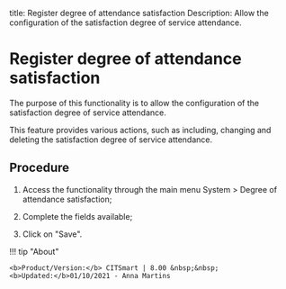 title: Register degree of attendance satisfaction
Description: Allow the configuration of the satisfaction degree of service attendance.
# Register degree of attendance satisfaction

The purpose of this functionality is to allow the configuration of the
satisfaction degree of service attendance.

This feature provides various actions, such as including, changing and deleting
the satisfaction degree of service attendance.

Procedure
---------

1.  Access the functionality through the main menu System \> Degree of
    attendance satisfaction;

2.  Complete the fields available;

3.  Click on "Save".

!!! tip "About"

    <b>Product/Version:</b> CITSmart | 8.00 &nbsp;&nbsp;
    <b>Updated:</b>01/10/2021 - Anna Martins
